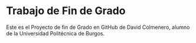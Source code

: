 # Trabajo de Fin de Grado

Este es el Proyecto de fin de Grado en GitHub de David Colmenero, alumno de la Universidad Politécnica de Burgos.
